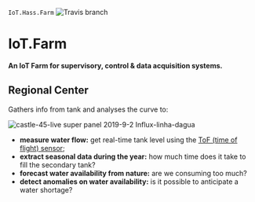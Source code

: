 `IoT.Hass.Farm` ![Travis branch](https://api.travis-ci.org/josemotta/IoT.Hass.Farm.svg?branch=master)

# IoT.Farm

**An IoT Farm for supervisory, control & data acquisition systems.**

## Regional Center

Gathers info from tank and analyses the curve to:

![castle-45-live super panel 2019-9-2 Influx-linha-dagua](https://user-images.githubusercontent.com/86032/67041426-06eb0080-f0fc-11e9-99d9-d4ad083cbfcb.png)

- **measure water flow:** get real-time tank level using the [ToF (time of flight) sensor](https://github.com/josemotta/IoT.Hass.Farm/tree/master/_tank);
- **extract seasonal data during the year:** how much time does it take to fill the secondary tank?
- **forecast water availability from nature:** are we consuming too much?
- **detect anomalies on water availability:** is it possible to anticipate a water shortage?


